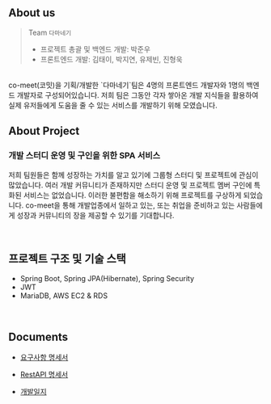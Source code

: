 
<br>

## About us

>Team `다마네기` <br>
> - 프로젝트 총괄 및 백엔드 개발: 박준우<br>
> - 프론트엔드 개발: 김태이, 박지연, 유제빈, 진형욱<br>
> 
<br>
co-meet(코밋)을 기획/개발한 `다마네기`팀은 4명의 프론트엔드 개발자와 1명의 백엔드 개발자로 구성되어있습니다. 저희 팀은 그동안 각자 쌓아온 개발 지식들을 활용하여 실제 유저들에게 도움을 줄 수 있는 서비스를 개발하기 위해 모였습니다.

<br>

## About Project
### 개발 스터디 운영 및 구인을 위한 SPA 서비스

저희 팀원들은 함께 성장하는 가치를 알고 있기에 그룹형 스터디 및 프로젝트에 관심이 많았습니다. 여러 개발 커뮤니티가 존재하지만 스터디 운영 및 프로젝트 멤버 구인에 특화된 서비스는 없었습니다. 이러한 불편함을 해소하기 위해 프로젝트를 구상하게 되었습니다. co-meet을 통해 개발업종에서 일하고 있는, 또는 취업을 준비하고 있는 사람들에게 성장과 커뮤니티의 장을 제공할 수 있기를 기대합니다.

<br>

## 프로젝트 구조 및 기술 스택

- Spring Boot, Spring JPA(Hibernate), Spring Security
- JWT
- MariaDB, AWS EC2 & RDS

<br>

## Documents

- [요구사항 명세서](https://temporal-tie-650.notion.site/26ecc9e13b114ba5908cdf308a24c7fc)

- [RestAPI 명세서](https://docs.google.com/spreadsheets/d/14jZsVFbIVOiChAX0vDx1bMsGLhW0lYa-efDRx9FVq6Y/edit#gid=0)

- [개발일지](https://docs.google.com/spreadsheets/d/1JbBsHJf1QMLOI4wpm6DCsqqa9aH1xJd8F5Pvpjw9WPM/edit#gid=0)

